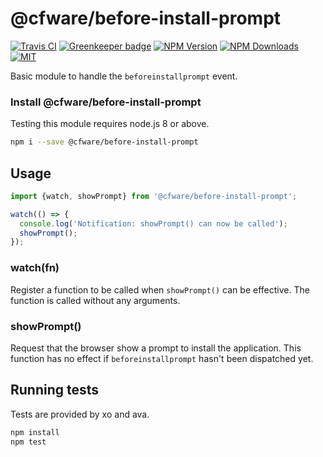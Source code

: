 # @cfware/before-install-prompt

[![Travis CI][travis-image]][travis-url]
[![Greenkeeper badge][gk-image]](https://greenkeeper.io/)
[![NPM Version][npm-image]][npm-url]
[![NPM Downloads][downloads-image]][downloads-url]
[![MIT][license-image]](LICENSE)

Basic module to handle the `beforeinstallprompt` event.

### Install @cfware/before-install-prompt

Testing this module requires node.js 8 or above.

```sh
npm i --save @cfware/before-install-prompt
```

## Usage

```js
import {watch, showPrompt} from '@cfware/before-install-prompt';

watch(() => {
  console.log('Notification: showPrompt() can now be called');
  showPrompt();
});
```

### watch(fn)

Register a function to be called when `showPrompt()` can be effective.  The
function is called without any arguments.

### showPrompt()

Request that the browser show a prompt to install the application.  This
function has no effect if `beforeinstallprompt` hasn't been dispatched yet.

## Running tests

Tests are provided by xo and ava.

```sh
npm install
npm test
```

[npm-image]: https://img.shields.io/npm/v/@cfware/before-install-prompt.svg
[npm-url]: https://npmjs.org/package/@cfware/before-install-prompt
[travis-image]: https://travis-ci.org/cfware/before-install-prompt.svg?branch=master
[travis-url]: https://travis-ci.org/cfware/before-install-prompt
[gk-image]: https://badges.greenkeeper.io/cfware/before-install-prompt.svg
[downloads-image]: https://img.shields.io/npm/dm/@cfware/before-install-prompt.svg
[downloads-url]: https://npmjs.org/package/@cfware/before-install-prompt
[license-image]: https://img.shields.io/npm/l/@cfware/before-install-prompt.svg
